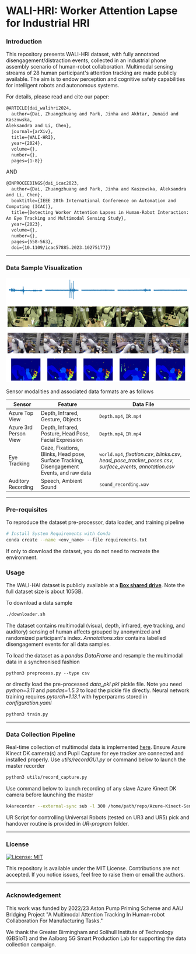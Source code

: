 # WALI-HRI: Worker Attention Lapse for Industrial HRI

### Introduction

This repository presents WALI-HRI dataset, with fully annotated 
disengagement/distraction events, collected in an industrial phone assembly scenario 
of human-robot collaboration. Multimodal sensing streams of 28 
human participant's attention tracking are made publicly available. The aim is to 
endow perception and cognitive safety capabilities for intelligent robots and 
autonomous systems.

For details, please read and cite our paper:

```
@ARTICLE{dai_walihri2024,
  author={Dai, Zhuangzhuang and Park, Jinha and Akhtar, Junaid and Kaszowska, 
Aleksandra and Li, Chen},
  journal={arXiv}, 
  title={WALI-HRI}, 
  year={2024},
  volume={},
  number={},
  pages={1-8}}
```

AND

```
@INPROCEEDINGS{dai_icac2023,
  author={Dai, Zhuangzhuang and Park, Jinha and Kaszowska, Aleksandra and Li, Chen},
  booktitle={IEEE 28th International Conference on Automation and Computing (ICAC)}, 
  title={Detecting Worker Attention Lapses in Human-Robot Interaction: An Eye Tracking and Multimodal Sensing Study}, 
  year={2023},
  volume={},
  number={},
  pages={558-563},
  doi={10.1109/icac57885.2023.10275177}}
```

------

### Data Sample Visualization

![openingfig](https://github.com/zdai257/WALI-HRI/blob/main/imgs/AudioVideoView3.png)

Sensor modalities and associated data formats are as follows

**Sensor** | **Feature** | **Data File**
--- | --- | ---
Azure Top View | Depth, Infrared, Gesture, Objects | `Depth.mp4`, `IR.mp4`
Azure 3rd Person View | Depth, Infrared, Posture, Head Pose, Facial Expression | `Depth.mp4`, `IR.mp4`
Eye Tracking | Gaze, Fixations, Blinks, Head pose, Surface Tracking, Disengagement Events, and raw data | `world.mp4`, *fixation.csv*, *blinks.csv*, *head_pose_tracker_poses.csv*, *surface_events*, *annotation.csv*
Auditory Recording | Speech, Ambient Sound | `sound_recording.wav`

------

### Pre-requisites

To reproduce the dataset pre-processor, data loader, and training pipeline

```bash
# Install System Requirements with Conda
conda create --name <env_name> --file requirements.txt
```

If only to download the dataset, you do not need to recreate the environment.

### Usage

The WALI-HAI dataset is publicly available at a [**Box shared drive**](https://aston.box.com/s/vdh27hmczaoyx4t8rbsobjf6mjn67kmb). Note the full dataset size is about 105GB.

To download a data sample

```bash
./downloader.sh
```

The dataset contains multimodal (visual, depth, infrared, eye tracking, and auditory) sensing of human affects grouped by anonymized and randomized participant's index. *Annotations.xlsx* contains labelled disengagement events for all data samples.

To load the dataset as a *pandas DataFrame* and resample the multimodal data in a synchronised fashion

```base
python3 preprocess.py --type csv
```

or directly load the pre-processed *data_pkl.pkl* pickle file. Note you need *python=3.11* and *pandas=1.5.3* to load the pickle file directly. Neural network training requires *pytorch=1.13.1* with hyperparams stored in *configuration.yaml*

```base
python3 train.py
```

------

### Data Collection Pipeline

Real-time collection of multimodal data is implemented [here](https://github.com/Junaid0411/AstonAttentionLapseResearchProject). Ensure Azure Kinect DK camera(s) and Pupil Capture for eye tracker are connected and installed properly. Use *utils/recordGUI.py* or command below to launch the master recorder

```bash
python3 utils/record_capture.py
```

Use command below to launch recording of any slave Azure Kinect DK camera before launching the master

```bash
k4arecorder --external-sync sub -l 300 /home/path/repo/Azure-Kinect-Sensor-SDK/dataset/2023_XX_XX/ROBLAB_0X/sub1.mkv
```

UR Script for controlling Universal Robots (tested on UR3 and UR5) pick and handover routine is provided in *UR-program* folder.

------

### License

[![License: MIT](https://img.shields.io/badge/License-MIT-yellow.svg)](https://opensource.org/licenses/MIT)

This repository is available under the MIT License. Contributions are not accepted. If you notice issues, feel free to raise them or email the authors.

------

### Acknowledgement

This work was funded by 2022/23 Aston Pump Priming Scheme and AAU Bridging Project 
"A Multimodal Attention Tracking In Human-robot Collaboration For Manufacturing 
Tasks."

We thank the Greater Birmingham and Solihull Institute of Technology (GBSIoT) and the 
Aalborg 5G Smart Production Lab for supporting the data collection campaign.
